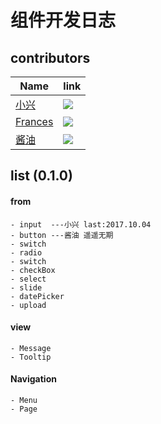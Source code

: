 # 组件开发日志

## contributors
|Name|link|
|---|---|
|[小兴](https://github.com/webproblem)|![](https://avatars1.githubusercontent.com/u/20440496?v=4&s=400)|
|[Frances](https://github.com/hqp9044)|![](https://avatars1.githubusercontent.com/u/17699461?v=4&s=400)|
|[酱油](https://github.com/LY550275752)|![](https://avatars3.githubusercontent.com/u/18053658?v=4&s=460)|

## list (0.1.0)

#### from
	- input  ---小兴 last:2017.10.04
	- button ---酱油 遥遥无期
	- switch
	- radio
	- switch
	- checkBox
	- select
	- slide
	- datePicker
	- upload

#### view
	- Message
	- Tooltip

#### Navigation
	- Menu
	- Page
